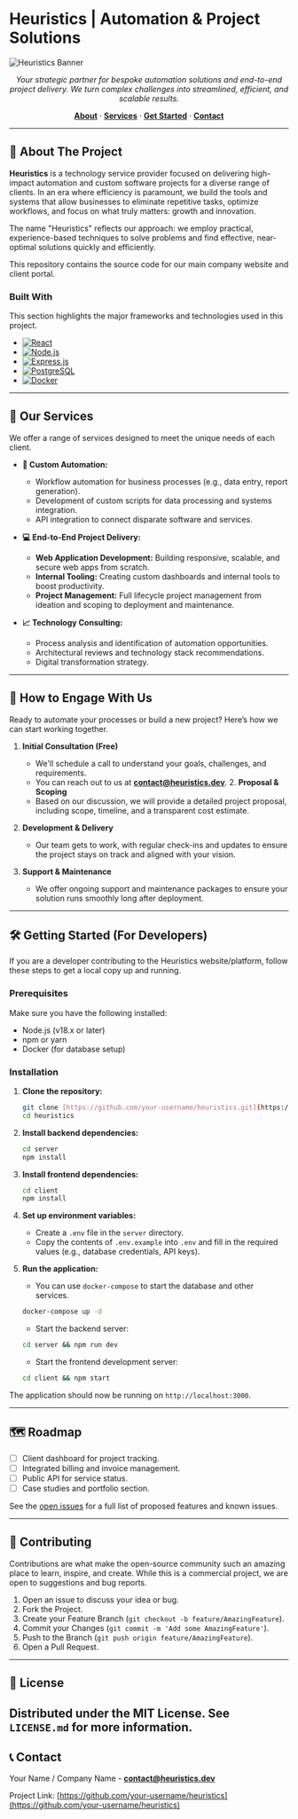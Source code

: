 # Heuristics | Automation & Project Solutions

![Heuristics Banner](https://via.placeholder.com/1200x300.png?text=Heuristics%20-%20Intelligent%20Automation%20%26%20Project%20Delivery)
<p align="center">
  <em>Your strategic partner for bespoke automation solutions and end-to-end project delivery. We turn complex challenges into streamlined, efficient, and scalable results.</em>
</p>

<p align="center">
  <a href="#about-the-project"><strong>About</strong></a> ·
  <a href="#our-services"><strong>Services</strong></a> ·
  <a href="#how-to-engage-with-us"><strong>Get Started</strong></a> ·
  <a href="#contact"><strong>Contact</strong></a>
</p>

---

## 📖 About The Project

**Heuristics** is a technology service provider focused on delivering high-impact automation and custom software projects for a diverse range of clients. In an era where efficiency is paramount, we build the tools and systems that allow businesses to eliminate repetitive tasks, optimize workflows, and focus on what truly matters: growth and innovation.

The name "Heuristics" reflects our approach: we employ practical, experience-based techniques to solve problems and find effective, near-optimal solutions quickly and efficiently.

This repository contains the source code for our main company website and client portal.

### Built With

This section highlights the major frameworks and technologies used in this project.
* [![React][React.js]][React-url]
* [![Node.js][Node.js]][Node-url]
* [![Express.js][Express.js]][Express-url]
* [![PostgreSQL][PostgreSQL]][PostgreSQL-url]
* [![Docker][Docker]][Docker-url]

---

## 🚀 Our Services

We offer a range of services designed to meet the unique needs of each client.

* **🤖 Custom Automation:**
    * Workflow automation for business processes (e.g., data entry, report generation).
    * Development of custom scripts for data processing and systems integration.
    * API integration to connect disparate software and services.

* **💻 End-to-End Project Delivery:**
    * **Web Application Development:** Building responsive, scalable, and secure web apps from scratch.
    * **Internal Tooling:** Creating custom dashboards and internal tools to boost productivity.
    * **Project Management:** Full lifecycle project management from ideation and scoping to deployment and maintenance.

* **📈 Technology Consulting:**
    * Process analysis and identification of automation opportunities.
    * Architectural reviews and technology stack recommendations.
    * Digital transformation strategy.

---

## 💼 How to Engage With Us

Ready to automate your processes or build a new project? Here’s how we can start working together.

1.  **Initial Consultation (Free)**
    * We'll schedule a call to understand your goals, challenges, and requirements.
    * You can reach out to us at [**contact@heuristics.dev**](mailto:contact@heuristics.dev). 2.  **Proposal & Scoping**
    * Based on our discussion, we will provide a detailed project proposal, including scope, timeline, and a transparent cost estimate.

3.  **Development & Delivery**
    * Our team gets to work, with regular check-ins and updates to ensure the project stays on track and aligned with your vision.

4.  **Support & Maintenance**
    * We offer ongoing support and maintenance packages to ensure your solution runs smoothly long after deployment.

---

## 🛠️ Getting Started (For Developers)

If you are a developer contributing to the Heuristics website/platform, follow these steps to get a local copy up and running.

### Prerequisites

Make sure you have the following installed:
* Node.js (v18.x or later)
* npm or yarn
* Docker (for database setup)

### Installation

1.  **Clone the repository:**
    ```sh
    git clone [https://github.com/your-username/heuristics.git](https://github.com/your-username/heuristics.git)
    cd heuristics
    ```

2.  **Install backend dependencies:**
    ```sh
    cd server
    npm install
    ```

3.  **Install frontend dependencies:**
    ```sh
    cd client
    npm install
    ```

4.  **Set up environment variables:**
    * Create a `.env` file in the `server` directory.
    * Copy the contents of `.env.example` into `.env` and fill in the required values (e.g., database credentials, API keys).

5.  **Run the application:**
    * You can use `docker-compose` to start the database and other services.
    ```sh
    docker-compose up -d
    ```
    * Start the backend server:
    ```sh
    cd server && npm run dev
    ```
    * Start the frontend development server:
    ```sh
    cd client && npm start
    ```

The application should now be running on `http://localhost:3000`.

---

## 🗺️ Roadmap

* [ ] Client dashboard for project tracking.
* [ ] Integrated billing and invoice management.
* [ ] Public API for service status.
* [ ] Case studies and portfolio section.

See the [open issues](https://github.com/your-username/heuristics/issues) for a full list of proposed features and known issues.

---

## 🤝 Contributing

Contributions are what make the open-source community such an amazing place to learn, inspire, and create. While this is a commercial project, we are open to suggestions and bug reports.

1.  Open an issue to discuss your idea or bug.
2.  Fork the Project.
3.  Create your Feature Branch (`git checkout -b feature/AmazingFeature`).
4.  Commit your Changes (`git commit -m 'Add some AmazingFeature'`).
5.  Push to the Branch (`git push origin feature/AmazingFeature`).
6.  Open a Pull Request.

---

## 📜 License

Distributed under the MIT License. See `LICENSE.md` for more information.
---

## 📞 Contact

Your Name / Company Name - [**contact@heuristics.dev**](mailto:contact@heuristics.dev)

Project Link: [https://github.com/your-username/heuristics](https://github.com/your-username/heuristics)

[React.js]: https://img.shields.io/badge/React-20232A?style=for-the-badge&logo=react&logoColor=61DAFB
[React-url]: https://reactjs.org/
[Node.js]: https://img.shields.io/badge/Node.js-339933?style=for-the-badge&logo=nodedotjs&logoColor=white
[Node-url]: https://nodejs.org/
[Express.js]: https://img.shields.io/badge/Express.js-000000?style=for-the-badge&logo=express&logoColor=white
[Express-url]: https://expressjs.com/
[PostgreSQL]: https://img.shields.io/badge/PostgreSQL-316192?style=for-the-badge&logo=postgresql&logoColor=white
[PostgreSQL-url]: https://www.postgresql.org/
[Docker]: https://img.shields.io/badge/Docker-2496ED?style=for-the-badge&logo=docker&logoColor=white
[Docker-url]: https://www.docker.com/
